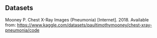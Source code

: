 ## Datasets
Mooney P. Chest X-Ray Images (Pneumonia) [Internet]. 2018. Available from: https://www.kaggle.com/datasets/paultimothymooney/chest-xray-pneumonia/code